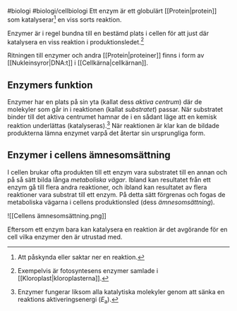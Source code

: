 #biologi #biologi/cellbiologi
Ett enzym är ett globulärt [[Protein|protein]] som katalyserar[^1] en viss sorts reaktion.

Enzymer är i regel bundna till en bestämd plats i cellen för att just där katalysera en viss reaktion i produktionsledet.[^2]

Ritningen till enzymer och andra [[Protein|proteiner]] finns i form av [[Nukleinsyror|DNA:t]] i [[Cellkärna|cellkärnan]].
## Enzymers funktion
Enzymer har en plats på sin yta (kallat dess *aktiva centrum*) där de molekyler som går in i reaktionen (kallat *substratet*) passar. När substratet binder till det aktiva centrumet hamnar de i en sådant läge att en kemisk reaktion underlättas (katalyseras).[^3] När reaktionen är klar kan de bildade produkterna lämna enzymet varpå det återtar sin ursprungliga form.
## Enzymer i cellens ämnesomsättning
I cellen brukar ofta produkten till ett enzym vara substratet till en annan och på så sätt bilda långa *metaboliska vägar*. Ibland kan resultatet från ett enzym gå till flera andra reaktioner, och ibland kan resultatet av flera reaktioner vara substrat till ett enzym. På detta sätt förgrenas och fogas de metaboliska vägarna i cellens produktionsled (dess *ämnesomsättning*).

![[Cellens ämnesomsättning.png]]

Eftersom ett enzym bara kan katalysera en reaktion är det avgörande för en cell vilka enzymer den är utrustad med.

[^1]: Att påskynda eller saktar ner en reaktion.
[^2]: Exempelvis är fotosyntesens enzymer samlade i [[Kloroplast|kloroplasterna]].
[^3]: Enzymer fungerar liksom alla katalytiska molekyler genom att sänka en reaktions aktiveringsenergi ($E_\text{a}$).
